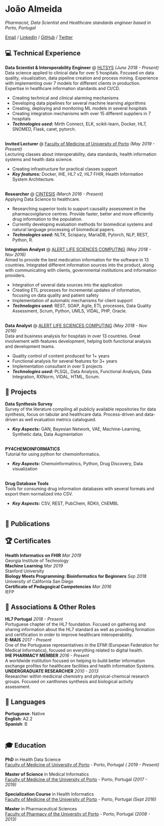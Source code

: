 # João Almeida
_Pharmacist, Data Scientist and Healthcare standards engineer based in Porto, Portugal_ <br>

[Email](mailto:joaofcalmeida@outlook.com) / [LinkedIn](https://www.linkedin.com/in/joaofilipealmeida/) / [GitHub](https://github.com/joofio/) / [Twitter](https://twitter.com/4Elemento/)

## 💻 Technical Experience

**Data Scientist & Interoperability Engineer** @ [HLTSYS](http://hltsys.pt/) _(June 2018 - Present)_ <br>
Data science applied to clinical data for over 5 hospitals. Focused on data quality, visualization, data pipeline creation and process mining. Experience with implementing over 7 models for different clients in production. Expertise in healthcare information standards and CI/CD.    
  - Creating technical and clinical alarming mechanisms
  - Developing data pipelines for several machine learning algorithms
  - Creating, deploying and monitoring ML models in several hospitals
  - Creating integration mechanisms with over 15 different suppliers in 7 hospitals
  - **_Technologies used:_** Mirth Connect, ELK, scikit-learn, Docker, HL7, SNOMED, Flask, caret, pytorch.
<br><br>

**Invited Lecturer** @ [Faculty of Medicine of University of Porto](https://sigarra.up.pt/fmup/pt/web_page.inicial) _(May 2019 - Present)_ <br>
Lecturing classes about interoperability, data standards, health information systems and health data science.
  - Creating infrastructure for practical classes support
  - **_Key features:_** Docker, IHE, HL7 v2, HL7 FHIR, Health Information System Architecture.
<br><br>

**Researcher** @ [CINTESIS](http://cintesis.eu/pt/homepage/) _(March 2016 - Present)_ <br>
Applying Data Science to healthcare.
  - Researching superior tools to support causality assessment in the pharmacovigilance centres. Provide faster, better and more efficiently drug information to the population.
  - Currently developing evaluation methods for biomedical systems and natural language processing of biomedical papers.
  - **_Technologies used:_** NLTK, Scispacy, MariaDB, Pytorch, NLP, REST, Python, R.


**Integration Analyst** @ [ALERT LIFE SCIENCES COMPUTING](https://www.alert-online.com/) _(May 2018 - Nov 2016)_ <br>
Aimed to provide the best medication information for the software in 13 countries. Integrated different information sources into the product, along with communicating with clients, governmental institutions and information providers. 
  - Integration of several data sources into the application
  - Creating ETL processes for incremental updates of information, focusing on data quality and patient safety
  - Implementation of automatic mechanisms for client support
  - **_Technologies used:_** REST, SOAP, Agile, ETL processes, Data Quality Assessment, Scrum, Python, UMLS, VIDAL, PHP, Oracle.
  <br><br>

**Data Analyst** @ [ALERT LIFE SCIENCES COMPUTING](https://www.alert-online.com/) _(May 2018 - Nov 2016)_ <br>
Data and business analysis for hospitals in over 13 countries. Great involvement with features development, helping both functional analysis and development teams.
  - Quality control of content produced for 1+ years
  - Functional analysis for several features for 3+ years
  - Implementation consultant in over 5 projects
  - **_Technologies used:_** PLSQL, Data Analysis, Functional Analysis, Data Integration, RXNorm, VIDAL, HTML, Scrum.

## 📌 Projects

**Data Synthesis Survey** <br>
Survey of the literature compiling all publicly available repositories for data synthesis, focus on tabular and healthcare data. Process-driven and data-driven as well evaluation metrics catalogued.
  - **_Key Aspects:_** GAN, Bayesian Network, VAE, Machine-Learning, Synthetic data, Data Augmentation
  <br><br>

**PY4CHEMOINFORMATICS** <br>
Tutorial for using python for chemoinformatics.
  - **_Key Aspects:_** Chemoinformatincs, Python, Drug Discovery, Data visualization
  <br><br>
  
**Drug Database Tools** <br>
Tools for consuming drug information databases with several formats and export them normalized into CSV.
  - **_Key Aspects:_** CSV, REST, PubChem, RDKit, ChEMBL
  <br><br>
  

## 📃 Publications
    

  
## 🏆 Certificates

**Health Informatics on FHIR**  _Mar 2019_   
Georgia Institute of Technology  
**Machine Learning** _Mar 2019_    
Stanford University  
**Biology Meets Programming: Bioinformatics for Beginners**    _Sep 2018_  
University of California San Diego  
**Certificate of Pedagogical Competencies**  _Mar 2016_  
IEFP

## 📢 Associations & Other Roles

**HL7 Portugal**    _2018 - Present_   
Portuguese chapter of the HL7 foundation. Focused on gathering and sharing information about the HL7 standard as well as providing formation and certification in order to improve healthcare interoperability.  
**E-MAIS**    _2017 - Present_    
One of the Portuguese representatives in the EFMI (European Federation for Medical Informatics), focused on everything related to digital health.  
**IHE PHARMACY MEMBER**  _2016 - Present_  
A worldwide institution focused on helping to build better information exchange profiles for healthcare facilities and health information Systems.
**UNDERGRADUATE RESEARCHER**  _2010 - 2013_  
Researcher within medicinal chemistry and physical-chemical research groups. Focused on xanthones synthesis and biological activity assessment.  


## 💬 Languages

**Portuguese**: Native <br>
**English**: A2.2 <br>
**Spanish**: B
<br><br>

## 🎓 Education

**PhD** in Health Data Science<br>
[Faculty of Medicine of University of Porto](https://sigarra.up.pt/fmup/pt/web_page.inicial) - Porto, Portugal  _( 2019 - Present)_ <br>

**Master of Science** in Medical Informatics<br>
[Faculty of Medicine of the University of Porto](https://sigarra.up.pt/fmup/pt/web_page.inicial) - Porto, Portugal _(2017 - 2019)_

**Specialization Course** in Health Informatics<br>
[Faculty of Medicine of the University of Porto](https://sigarra.up.pt/fmup/pt/web_page.inicial) - Porto, Portugal _(Sept 2016)_

**Master** in Pharmaceutical Sciences<br>
[Faculty of Pharmacy of the University of Porto](https://sigarra.up.pt/ffup/en/WEB_PAGE.INICIAL) - Porto, Portugal _(2008 - 2013)_
